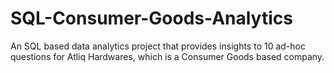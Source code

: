 # SQL-Consumer-Goods-Analytics
An SQL based data analytics project that provides insights to 10 ad-hoc questions for Atliq Hardwares, which is a Consumer Goods based company.
